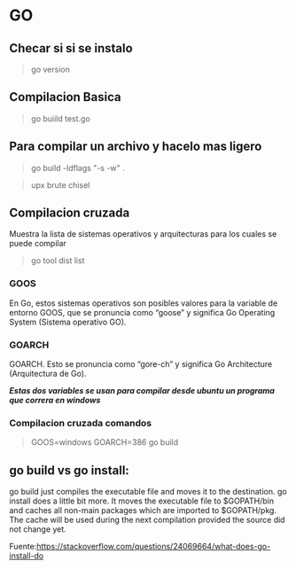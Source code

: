 # GO

## Checar si si se instalo

>go version

## Compilacion Basica

> go buiild test.go

## Para compilar un archivo y hacelo mas ligero

> go build  -ldflags "-s -w" .

> upx brute chisel

## Compilacion cruzada

Muestra la lista de sistemas operativos y arquitecturas para los cuales se puede compilar

>go tool dist list


### GOOS

En Go, estos sistemas operativos son posibles valores para la variable de entorno GOOS, que se pronuncia como “goose” y significa Go Operating System (Sistema operativo GO).

### GOARCH

GOARCH. Esto se pronuncia como “gore-ch” y significa Go Architecture (Arquitectura de Go).

***Estas dos variables se usan para compilar desde ubuntu un programa que correra en windows***

### Compilacion cruzada comandos

> GOOS=windows GOARCH=386 go build


## go build vs go install:
go build just compiles the executable file and moves it to the destination. go install does a little bit more. It moves the executable file to $GOPATH/bin and caches all non-main packages which are imported to $GOPATH/pkg. The cache will be used during the next compilation provided the source did not change yet.

Fuente:https://stackoverflow.com/questions/24069664/what-does-go-install-do



